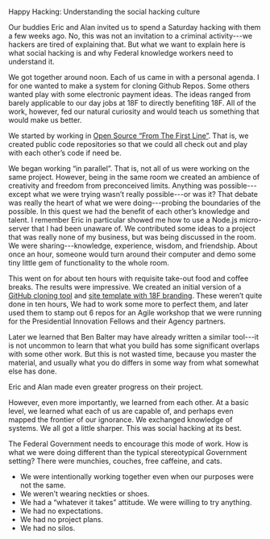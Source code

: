 Happy Hacking: Understanding the social hacking culture

Our buddies Eric and Alan invited us to spend a Saturday hacking with them a few weeks ago.  No, this was not an invitation to a criminal activity---we hackers are tired of explaining that.  But what we want to explain here is what social hacking is and why Federal knowledge workers need to understand it.

We got together around noon.  Each of us came in with a personal agenda. I for one wanted to make a system for cloning Github Repos.  Some others wanted play with some electronic payment ideas.  The ideas ranged from barely applicable to our day jobs at 18F to directly benefiting 18F.  All of the work, however, fed our natural curiosity and would teach us something that would make us better.

We started by working in [Open Source “From The First Line”](http://18fblog.tumblr.com/post/93415834296/working-in-public-from-day-1). That is, we created public code repositories so that we could all check out and play with each other’s code if need be.

We began working “in parallel”.  That is, not all of us were working on the same project.  However, being in the same room we created an ambience of creativity and freedom from preconceived limits.  Anything was possible---except what we were trying wasn’t really possible---or was it?  That debate was really the heart of what we were doing---probing the boundaries of the possible. In this quest we had the benefit of each other’s knowledge and talent.  I remember Eric in particular showed me how to use a Node.js micro-server that I had been unaware of.  We contributed some ideas to a project that was really none of my business, but was being discussed in the room.  We were sharing---knowledge, experience, wisdom, and friendship. About once an hour, someone would turn around their computer and demo some tiny little gem of functionality to the whole room.

This went on for about ten hours with requisite take-out food and coffee breaks.  The results were impressive.  We created an initial version of a [GitHub cloning tool](https://github.com/18F/microsite-18f) and [site template with 18F branding](https://github.com/18F/microsite-template-18f).  These weren’t quite done in ten hours, We had to work some more to perfect them, and later used them to stamp out 6 repos for an Agile workshop that we were running for the Presidential Innovation Fellows and their Agency partners.

Later we learned that Ben Balter may have already written a similar tool---it is not uncommon to learn that what you build has some significant overlaps with some other work. But this is not wasted time, because you master the material, and usually what you do differs in some way from what somewhat else has done.

Eric and Alan made even greater progress on their project.

However, even more importantly, we learned from each other.  At a basic level, we learned what each of us are capable of, and perhaps even mapped the frontier of our ignorance. We exchanged knowledge of systems. We all got a little sharper. This was social hacking at its best.

The Federal Government needs to encourage this mode of work. How is what we were doing different than the typical stereotypical Government setting?
There were munchies, couches, free caffeine, and cats.
* We were intentionally working together even when our purposes were not the same.
* We weren’t wearing neckties or shoes.
* We had a “whatever it takes” attitude.  We were willing to try anything.
* We had no expectations.
* We had no project plans.
* We had no silos.
